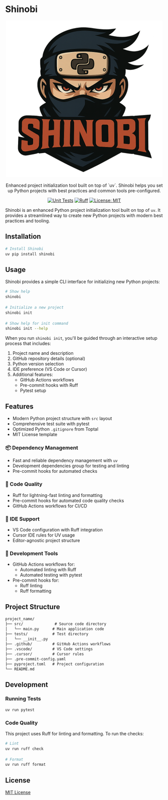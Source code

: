 # Shinobi

<div align="center">
  <img src="images/shinobi.png" width="500">
  <p>Enhanced project initialization tool built on top of `uv`. Shinobi helps you set up Python projects with best practices and common tools pre-configured.</p>

[![Unit Tests](https://github.com/iantimmis/shinobi/actions/workflows/test.yml/badge.svg)](https://github.com/iantimmis/shinobi/actions/workflows/test.yml)
[![Ruff](https://img.shields.io/badge/code%20style-ruff-000000.svg)](https://github.com/astral-sh/ruff)
[![License: MIT](https://img.shields.io/badge/License-MIT-yellow.svg)](https://opensource.org/licenses/MIT)

</div>

Shinobi is an enhanced Python project initialization tool built on top of `uv`. It provides a streamlined way to create new Python projects with modern best practices and tooling.

## Installation

```bash
# Install Shinobi
uv pip install shinobi
```

## Usage

Shinobi provides a simple CLI interface for initializing new Python projects:

```bash
# Show help
shinobi

# Initialize a new project
shinobi init

# Show help for init command
shinobi init --help
```

When you run `shinobi init`, you'll be guided through an interactive setup process that includes:

1. Project name and description
2. GitHub repository details (optional)
3. Python version selection
4. IDE preference (VS Code or Cursor)
5. Additional features:
   - GitHub Actions workflows
   - Pre-commit hooks with Ruff
   - Pytest setup

## Features

- Modern Python project structure with `src` layout
- Comprehensive test suite with pytest
- Optimized Python `.gitignore` from Toptal
- MIT License template

### 📦 Dependency Management

- Fast and reliable dependency management with `uv`
- Development dependencies group for testing and linting
- Pre-commit hooks for automated checks

### 🧰 Code Quality

- Ruff for lightning-fast linting and formatting
- Pre-commit hooks for automated code quality checks
- GitHub Actions workflows for CI/CD

### 🎯 IDE Support

- VS Code configuration with Ruff integration
- Cursor IDE rules for UV usage
- Editor-agnostic project structure

### 🔧 Development Tools

- GitHub Actions workflows for:
  - Automated linting with Ruff
  - Automated testing with pytest
- Pre-commit hooks for:
  - Ruff linting
  - Ruff formatting

## Project Structure

```
project_name/
├── src/              # Source code directory
│   └── main.py      # Main application code
├── tests/           # Test directory
│   └── __init__.py
├── .github/         # GitHub Actions workflows
├── .vscode/         # VS Code settings
├── .cursor/         # Cursor rules
├── .pre-commit-config.yaml
├── pyproject.toml   # Project configuration
└── README.md
```

## Development

### Running Tests

```bash
uv run pytest
```

### Code Quality

This project uses Ruff for linting and formatting. To run the checks:

```bash
# Lint
uv run ruff check

# Format
uv run ruff format
```

## License

[MIT License](LICENSE)
